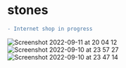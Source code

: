 # stones

```diff
- Internet shop in progress

```
![Screenshot 2022-09-11 at 20 04 12](https://user-images.githubusercontent.com/77541683/189542459-45027543-64f5-4231-a9ce-984cf6f6c482.png)
![Screenshot 2022-09-10 at 23 57 27](https://user-images.githubusercontent.com/77541683/189503556-39930150-aa7a-4d23-822c-15a423c80028.png)![Screenshot 2022-09-10 at 23 47 14](https://user-images.githubusercontent.com/77541683/189503549-e2d4813d-73c0-46a3-84c8-fc0a35032144.png)
